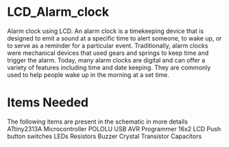 # LCD_Alarm_clock
Alarm clock using LCD.
An alarm clock is a timekeeping device that is designed to emit a sound at a specific time to alert someone, to wake up, or to serve as a reminder for a particular event. Traditionally, alarm clocks were mechanical devices that used gears and springs to keep time and trigger the alarm. Today, many alarm clocks are digital and can offer a variety of features including time and date keeping. They are commonly used to help people wake up in the morning at a set time.
# Items Needed
The following items are present in the schematic in more details
ATtiny2313A Microcontroller
POLOLU USB AVR Programmer
16x2 LCD 
Push button switches 
LEDs
Resistors
Buzzer
Crystal 
Transistor 
Capacitors 
